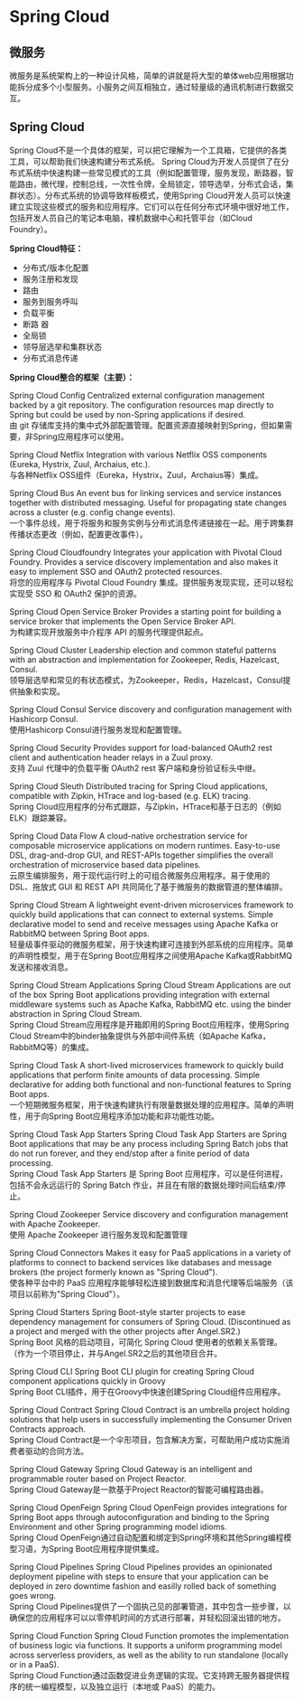 # Spring Cloud

## 微服务

微服务是系统架构上的一种设计风格，简单的讲就是将大型的单体web应用根据功能拆分成多个小型服务。小服务之间互相独立，通过轻量级的通讯机制进行数据交互。 

## Spring Cloud

Spring Cloud不是一个具体的框架，可以把它理解为一个工具箱，它提供的各类工具，可以帮助我们快速构建分布式系统。
Spring Cloud为开发人员提供了在分布式系统中快速构建一些常见模式的工具（例如配置管理，服务发现，断路器，智能路由，微代理，控制总线，一次性令牌，全局锁定，领导选举，分布式会话，集群状态）。分布式系统的协调导致样板模式，使用Spring Cloud开发人员可以快速建立实现这些模式的服务和应用程序。它们可以在任何分布式环境中很好地工作，包括开发人员自己的笔记本电脑，裸机数据中心和托管平台（如Cloud Foundry）。

**Spring Cloud特征：**
* 分布式/版本化配置
* 服务注册和发现
* 路由
* 服务到服务呼叫
* 负载平衡
* 断路 器
* 全局锁
* 领导层选举和集群状态
* 分布式消息传递

**Spring Cloud整合的框架（主要）：**

Spring Cloud Config
Centralized external configuration management backed by a git repository. The configuration resources map directly to Spring but could be used by non-Spring applications if desired.  
由 git 存储库支持的集中式外部配置管理。配置资源直接映射到Spring，但如果需要，非Spring应用程序可以使用。

Spring Cloud Netflix
Integration with various Netflix OSS components (Eureka, Hystrix, Zuul, Archaius, etc.).  
与各种Netflix OSS组件（Eureka，Hystrix，Zuul，Archaius等）集成。

Spring Cloud Bus
An event bus for linking services and service instances together with distributed messaging. Useful for propagating state changes across a cluster (e.g. config change events).  
一个事件总线，用于将服务和服务实例与分布式消息传递链接在一起。用于跨集群传播状态更改（例如，配置更改事件）。

Spring Cloud Cloudfoundry
Integrates your application with Pivotal Cloud Foundry. Provides a service discovery implementation and also makes it easy to implement SSO and OAuth2 protected resources.  
将您的应用程序与 Pivotal Cloud Foundry 集成。提供服务发现实现，还可以轻松实现受 SSO 和 OAuth2 保护的资源。

Spring Cloud Open Service Broker
Provides a starting point for building a service broker that implements the Open Service Broker API.  
为构建实现开放服务中介程序 API 的服务代理提供起点。

Spring Cloud Cluster
Leadership election and common stateful patterns with an abstraction and implementation for Zookeeper, Redis, Hazelcast, Consul.  
领导层选举和常见的有状态模式，为Zookeeper，Redis，Hazelcast，Consul提供抽象和实现。

Spring Cloud Consul
Service discovery and configuration management with Hashicorp Consul.  
使用Hashicorp Consul进行服务发现和配置管理。

Spring Cloud Security
Provides support for load-balanced OAuth2 rest client and authentication header relays in a Zuul proxy.  
支持 Zuul 代理中的负载平衡 OAuth2 rest 客户端和身份验证标头中继。

Spring Cloud Sleuth
Distributed tracing for Spring Cloud applications, compatible with Zipkin, HTrace and log-based (e.g. ELK) tracing.  
Spring Cloud应用程序的分布式跟踪，与Zipkin，HTrace和基于日志的（例如ELK）跟踪兼容。

Spring Cloud Data Flow
A cloud-native orchestration service for composable microservice applications on modern runtimes. Easy-to-use DSL, drag-and-drop GUI, and REST-APIs together simplifies the overall orchestration of microservice based data pipelines.   
云原生编排服务，用于现代运行时上的可组合微服务应用程序。易于使用的 DSL、拖放式 GUI 和 REST API 共同简化了基于微服务的数据管道的整体编排。 


Spring Cloud Stream
A lightweight event-driven microservices framework to quickly build applications that can connect to external systems. Simple declarative model to send and receive messages using Apache Kafka or RabbitMQ between Spring Boot apps.   
轻量级事件驱动的微服务框架，用于快速构建可连接到外部系统的应用程序。简单的声明性模型，用于在Spring Boot应用程序之间使用Apache Kafka或RabbitMQ发送和接收消息。

Spring Cloud Stream Applications
Spring Cloud Stream Applications are out of the box Spring Boot applications providing integration with external middleware systems such as Apache Kafka, RabbitMQ etc. using the binder abstraction in Spring Cloud Stream.  
Spring Cloud Stream应用程序是开箱即用的Spring Boot应用程序，使用Spring Cloud Stream中的binder抽象提供与外部中间件系统（如Apache Kafka，RabbitMQ等）的集成。

Spring Cloud Task
A short-lived microservices framework to quickly build applications that perform finite amounts of data processing. Simple declarative for adding both functional and non-functional features to Spring Boot apps.  
一个短期微服务框架，用于快速构建执行有限量数据处理的应用程序。简单的声明性，用于向Spring Boot应用程序添加功能和非功能性功能。

Spring Cloud Task App Starters
Spring Cloud Task App Starters are Spring Boot applications that may be any process including Spring Batch jobs that do not run forever, and they end/stop after a finite period of data processing.  
Spring Cloud Task App Starters 是 Spring Boot 应用程序，可以是任何进程，包括不会永远运行的 Spring Batch 作业，并且在有限的数据处理时间后结束/停止。

Spring Cloud Zookeeper
Service discovery and configuration management with Apache Zookeeper.  
使用 Apache Zookeeper 进行服务发现和配置管理

Spring Cloud Connectors
Makes it easy for PaaS applications in a variety of platforms to connect to backend services like databases and message brokers (the project formerly known as "Spring Cloud").  
使各种平台中的 PaaS 应用程序能够轻松连接到数据库和消息代理等后端服务（该项目以前称为"Spring Cloud"）。

Spring Cloud Starters
Spring Boot-style starter projects to ease dependency management for consumers of Spring Cloud. (Discontinued as a project and merged with the other projects after Angel.SR2.)  
Spring Boot 风格的启动项目，可简化 Spring Cloud 使用者的依赖关系管理。（作为一个项目停止，并与Angel.SR2之后的其他项目合并。

Spring Cloud CLI
Spring Boot CLI plugin for creating Spring Cloud component applications quickly in Groovy  
Spring Boot CLI插件，用于在Groovy中快速创建Spring Cloud组件应用程序。

Spring Cloud Contract
Spring Cloud Contract is an umbrella project holding solutions that help users in successfully implementing the Consumer Driven Contracts approach.  
Spring Cloud Contract是一个伞形项目，包含解决方案，可帮助用户成功实施消费者驱动的合同方法。

Spring Cloud Gateway
Spring Cloud Gateway is an intelligent and programmable router based on Project Reactor.  
Spring Cloud Gateway是一款基于Project Reactor的智能可编程路由器。

Spring Cloud OpenFeign
Spring Cloud OpenFeign provides integrations for Spring Boot apps through autoconfiguration and binding to the Spring Environment and other Spring programming model idioms.  
Spring Cloud OpenFeign通过自动配置和绑定到Spring环境和其他Spring编程模型习语，为Spring Boot应用程序提供集成。

Spring Cloud Pipelines
Spring Cloud Pipelines provides an opinionated deployment pipeline with steps to ensure that your application can be deployed in zero downtime fashion and easilly rolled back of something goes wrong.  
Spring Cloud Pipelines提供了一个固执己见的部署管道，其中包含一些步骤，以确保您的应用程序可以以零停机时间的方式进行部署，并轻松回滚出错的地方。

Spring Cloud Function
Spring Cloud Function promotes the implementation of business logic via functions. It supports a uniform programming model across serverless providers, as well as the ability to run standalone (locally or in a PaaS).  
Spring Cloud Function通过函数促进业务逻辑的实现。它支持跨无服务器提供程序的统一编程模型，以及独立运行（本地或 PaaS）的能力。
